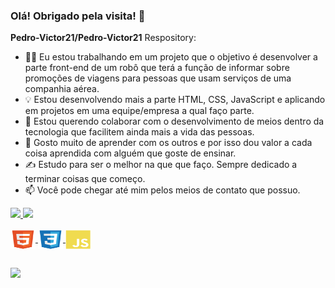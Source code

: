 ### Olá! Obrigado pela visita! 👋

**Pedro-Victor21/Pedro-Victor21** Respository:


- 👨‍💻 Eu estou trabalhando em um projeto que o objetivo é desenvolver a parte front-end de um robô que terá a função de informar sobre promoções de viagens para pessoas que usam serviços de uma companhia aérea.
- 💡 Estou desenvolvendo mais a parte HTML, CSS, JavaScript e aplicando em projetos em uma equipe/empresa a qual faço parte. 
- 🤝 Estou querendo colaborar com o desenvolvimento de meios dentro da tecnologia que facilitem ainda mais a vida das pessoas. 
- 👋 Gosto muito de aprender com os outros e por isso dou valor a cada coisa aprendida com alguém que goste de ensinar.
- ✍️ Estudo para ser o melhor na que que faço. Sempre dedicado a terminar coisas que começo.
- 📫 Você pode chegar até mim pelos meios de contato que possuo.

<div>
  <a href="https://github.com/pedro-victor21">
  <img height="180em" src="https://github-readme-stats.vercel.app/api?username=pedro-victor21&show_icons=true&theme=dark&include_all_comits=true&count_private=true"/>
  <img height="141em" src="https://github-readme-stats.vercel.app/api/top-langs/?username=pedro-victor21&layout=compact&lags_count=16&theme=dark"/>
</div>

 <div style="display: inline_block"> <br>
   <img align="center" alt="Pedro-HTML" height="30" width="40" src="https://raw.githubusercontent.com/devicons/devicon/master/icons/html5/html5-original.svg">
   <img align="center" alt="Pedro-CSS" height="30" width="40" src="https://raw.githubusercontent.com/devicons/devicon/master/icons/css3/css3-original.svg">
   <img align="center" alt="Pedro-Js" height="30" width="40" src="https://raw.githubusercontent.com/devicons/devicon/master/icons/javascript/javascript-plain.svg">
   <div>
   
##
   <div>
     <a href="https://www.instagram.com/pdroviic/?theme=dark" target=_blank"> <img src="https://img.shields.io/badge/-Instagram-%23E4405F?style=for-the-badge&logo=instagram&logoColor=white" target="_blank"> </a>
     
     
    
     
   
   
   
   
   
   
